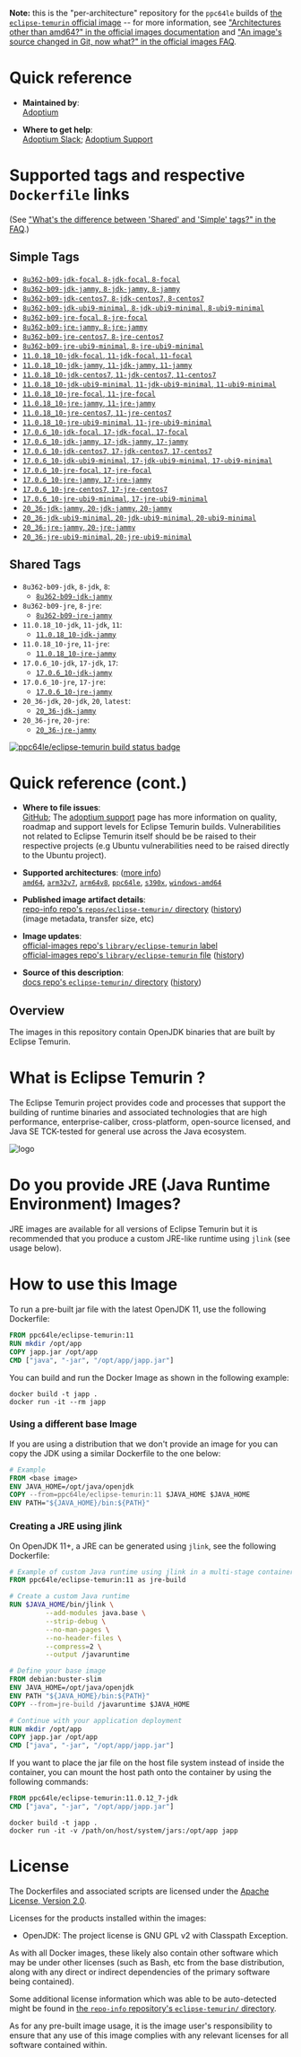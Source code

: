<!--

********************************************************************************

WARNING:

    DO NOT EDIT "eclipse-temurin/README.md"

    IT IS AUTO-GENERATED

    (from the other files in "eclipse-temurin/" combined with a set of templates)

********************************************************************************

-->

**Note:** this is the "per-architecture" repository for the `ppc64le` builds of [the `eclipse-temurin` official image](https://hub.docker.com/_/eclipse-temurin) -- for more information, see ["Architectures other than amd64?" in the official images documentation](https://github.com/docker-library/official-images#architectures-other-than-amd64) and ["An image's source changed in Git, now what?" in the official images FAQ](https://github.com/docker-library/faq#an-images-source-changed-in-git-now-what).

# Quick reference

-	**Maintained by**:  
	[Adoptium](https://github.com/adoptium/containers)

-	**Where to get help**:  
	[Adoptium Slack](https://adoptium.net/slack); [Adoptium Support](https://github.com/adoptium/adoptium-support/issues/new/choose)

# Supported tags and respective `Dockerfile` links

(See ["What's the difference between 'Shared' and 'Simple' tags?" in the FAQ](https://github.com/docker-library/faq#whats-the-difference-between-shared-and-simple-tags).)

## Simple Tags

-	[`8u362-b09-jdk-focal`, `8-jdk-focal`, `8-focal`](https://github.com/adoptium/containers/blob/faa5fb7621fd9b0672b83f398d3c6ee579534015/8/jdk/ubuntu/focal/Dockerfile.releases.full)
-	[`8u362-b09-jdk-jammy`, `8-jdk-jammy`, `8-jammy`](https://github.com/adoptium/containers/blob/faa5fb7621fd9b0672b83f398d3c6ee579534015/8/jdk/ubuntu/jammy/Dockerfile.releases.full)
-	[`8u362-b09-jdk-centos7`, `8-jdk-centos7`, `8-centos7`](https://github.com/adoptium/containers/blob/faa5fb7621fd9b0672b83f398d3c6ee579534015/8/jdk/centos/Dockerfile.releases.full)
-	[`8u362-b09-jdk-ubi9-minimal`, `8-jdk-ubi9-minimal`, `8-ubi9-minimal`](https://github.com/adoptium/containers/blob/faa5fb7621fd9b0672b83f398d3c6ee579534015/8/jdk/ubi/ubi9-minimal/Dockerfile.releases.full)
-	[`8u362-b09-jre-focal`, `8-jre-focal`](https://github.com/adoptium/containers/blob/faa5fb7621fd9b0672b83f398d3c6ee579534015/8/jre/ubuntu/focal/Dockerfile.releases.full)
-	[`8u362-b09-jre-jammy`, `8-jre-jammy`](https://github.com/adoptium/containers/blob/faa5fb7621fd9b0672b83f398d3c6ee579534015/8/jre/ubuntu/jammy/Dockerfile.releases.full)
-	[`8u362-b09-jre-centos7`, `8-jre-centos7`](https://github.com/adoptium/containers/blob/faa5fb7621fd9b0672b83f398d3c6ee579534015/8/jre/centos/Dockerfile.releases.full)
-	[`8u362-b09-jre-ubi9-minimal`, `8-jre-ubi9-minimal`](https://github.com/adoptium/containers/blob/faa5fb7621fd9b0672b83f398d3c6ee579534015/8/jre/ubi/ubi9-minimal/Dockerfile.releases.full)
-	[`11.0.18_10-jdk-focal`, `11-jdk-focal`, `11-focal`](https://github.com/adoptium/containers/blob/02264a4d3e57b92e02dc415fa4fc8aec7a4e3d62/11/jdk/ubuntu/focal/Dockerfile.releases.full)
-	[`11.0.18_10-jdk-jammy`, `11-jdk-jammy`, `11-jammy`](https://github.com/adoptium/containers/blob/02264a4d3e57b92e02dc415fa4fc8aec7a4e3d62/11/jdk/ubuntu/jammy/Dockerfile.releases.full)
-	[`11.0.18_10-jdk-centos7`, `11-jdk-centos7`, `11-centos7`](https://github.com/adoptium/containers/blob/02264a4d3e57b92e02dc415fa4fc8aec7a4e3d62/11/jdk/centos/Dockerfile.releases.full)
-	[`11.0.18_10-jdk-ubi9-minimal`, `11-jdk-ubi9-minimal`, `11-ubi9-minimal`](https://github.com/adoptium/containers/blob/02264a4d3e57b92e02dc415fa4fc8aec7a4e3d62/11/jdk/ubi/ubi9-minimal/Dockerfile.releases.full)
-	[`11.0.18_10-jre-focal`, `11-jre-focal`](https://github.com/adoptium/containers/blob/02264a4d3e57b92e02dc415fa4fc8aec7a4e3d62/11/jre/ubuntu/focal/Dockerfile.releases.full)
-	[`11.0.18_10-jre-jammy`, `11-jre-jammy`](https://github.com/adoptium/containers/blob/02264a4d3e57b92e02dc415fa4fc8aec7a4e3d62/11/jre/ubuntu/jammy/Dockerfile.releases.full)
-	[`11.0.18_10-jre-centos7`, `11-jre-centos7`](https://github.com/adoptium/containers/blob/02264a4d3e57b92e02dc415fa4fc8aec7a4e3d62/11/jre/centos/Dockerfile.releases.full)
-	[`11.0.18_10-jre-ubi9-minimal`, `11-jre-ubi9-minimal`](https://github.com/adoptium/containers/blob/02264a4d3e57b92e02dc415fa4fc8aec7a4e3d62/11/jre/ubi/ubi9-minimal/Dockerfile.releases.full)
-	[`17.0.6_10-jdk-focal`, `17-jdk-focal`, `17-focal`](https://github.com/adoptium/containers/blob/0a0eef5b0673a25403d4b0fe87e4f4e07a4297ab/17/jdk/ubuntu/focal/Dockerfile.releases.full)
-	[`17.0.6_10-jdk-jammy`, `17-jdk-jammy`, `17-jammy`](https://github.com/adoptium/containers/blob/0a0eef5b0673a25403d4b0fe87e4f4e07a4297ab/17/jdk/ubuntu/jammy/Dockerfile.releases.full)
-	[`17.0.6_10-jdk-centos7`, `17-jdk-centos7`, `17-centos7`](https://github.com/adoptium/containers/blob/0a0eef5b0673a25403d4b0fe87e4f4e07a4297ab/17/jdk/centos/Dockerfile.releases.full)
-	[`17.0.6_10-jdk-ubi9-minimal`, `17-jdk-ubi9-minimal`, `17-ubi9-minimal`](https://github.com/adoptium/containers/blob/0a0eef5b0673a25403d4b0fe87e4f4e07a4297ab/17/jdk/ubi/ubi9-minimal/Dockerfile.releases.full)
-	[`17.0.6_10-jre-focal`, `17-jre-focal`](https://github.com/adoptium/containers/blob/0a0eef5b0673a25403d4b0fe87e4f4e07a4297ab/17/jre/ubuntu/focal/Dockerfile.releases.full)
-	[`17.0.6_10-jre-jammy`, `17-jre-jammy`](https://github.com/adoptium/containers/blob/0a0eef5b0673a25403d4b0fe87e4f4e07a4297ab/17/jre/ubuntu/jammy/Dockerfile.releases.full)
-	[`17.0.6_10-jre-centos7`, `17-jre-centos7`](https://github.com/adoptium/containers/blob/0a0eef5b0673a25403d4b0fe87e4f4e07a4297ab/17/jre/centos/Dockerfile.releases.full)
-	[`17.0.6_10-jre-ubi9-minimal`, `17-jre-ubi9-minimal`](https://github.com/adoptium/containers/blob/0a0eef5b0673a25403d4b0fe87e4f4e07a4297ab/17/jre/ubi/ubi9-minimal/Dockerfile.releases.full)
-	[`20_36-jdk-jammy`, `20-jdk-jammy`, `20-jammy`](https://github.com/adoptium/containers/blob/8ea9a9bfe1c1cf1ddd791f5af9ceb123118bd5bc/20/jdk/ubuntu/jammy/Dockerfile.releases.full)
-	[`20_36-jdk-ubi9-minimal`, `20-jdk-ubi9-minimal`, `20-ubi9-minimal`](https://github.com/adoptium/containers/blob/8ea9a9bfe1c1cf1ddd791f5af9ceb123118bd5bc/20/jdk/ubi/ubi9-minimal/Dockerfile.releases.full)
-	[`20_36-jre-jammy`, `20-jre-jammy`](https://github.com/adoptium/containers/blob/8ea9a9bfe1c1cf1ddd791f5af9ceb123118bd5bc/20/jre/ubuntu/jammy/Dockerfile.releases.full)
-	[`20_36-jre-ubi9-minimal`, `20-jre-ubi9-minimal`](https://github.com/adoptium/containers/blob/8ea9a9bfe1c1cf1ddd791f5af9ceb123118bd5bc/20/jre/ubi/ubi9-minimal/Dockerfile.releases.full)

## Shared Tags

-	`8u362-b09-jdk`, `8-jdk`, `8`:
	-	[`8u362-b09-jdk-jammy`](https://github.com/adoptium/containers/blob/faa5fb7621fd9b0672b83f398d3c6ee579534015/8/jdk/ubuntu/jammy/Dockerfile.releases.full)
-	`8u362-b09-jre`, `8-jre`:
	-	[`8u362-b09-jre-jammy`](https://github.com/adoptium/containers/blob/faa5fb7621fd9b0672b83f398d3c6ee579534015/8/jre/ubuntu/jammy/Dockerfile.releases.full)
-	`11.0.18_10-jdk`, `11-jdk`, `11`:
	-	[`11.0.18_10-jdk-jammy`](https://github.com/adoptium/containers/blob/02264a4d3e57b92e02dc415fa4fc8aec7a4e3d62/11/jdk/ubuntu/jammy/Dockerfile.releases.full)
-	`11.0.18_10-jre`, `11-jre`:
	-	[`11.0.18_10-jre-jammy`](https://github.com/adoptium/containers/blob/02264a4d3e57b92e02dc415fa4fc8aec7a4e3d62/11/jre/ubuntu/jammy/Dockerfile.releases.full)
-	`17.0.6_10-jdk`, `17-jdk`, `17`:
	-	[`17.0.6_10-jdk-jammy`](https://github.com/adoptium/containers/blob/0a0eef5b0673a25403d4b0fe87e4f4e07a4297ab/17/jdk/ubuntu/jammy/Dockerfile.releases.full)
-	`17.0.6_10-jre`, `17-jre`:
	-	[`17.0.6_10-jre-jammy`](https://github.com/adoptium/containers/blob/0a0eef5b0673a25403d4b0fe87e4f4e07a4297ab/17/jre/ubuntu/jammy/Dockerfile.releases.full)
-	`20_36-jdk`, `20-jdk`, `20`, `latest`:
	-	[`20_36-jdk-jammy`](https://github.com/adoptium/containers/blob/8ea9a9bfe1c1cf1ddd791f5af9ceb123118bd5bc/20/jdk/ubuntu/jammy/Dockerfile.releases.full)
-	`20_36-jre`, `20-jre`:
	-	[`20_36-jre-jammy`](https://github.com/adoptium/containers/blob/8ea9a9bfe1c1cf1ddd791f5af9ceb123118bd5bc/20/jre/ubuntu/jammy/Dockerfile.releases.full)

[![ppc64le/eclipse-temurin build status badge](https://img.shields.io/jenkins/s/https/doi-janky.infosiftr.net/job/multiarch/job/ppc64le/job/eclipse-temurin.svg?label=ppc64le/eclipse-temurin%20%20build%20job)](https://doi-janky.infosiftr.net/job/multiarch/job/ppc64le/job/eclipse-temurin/)

# Quick reference (cont.)

-	**Where to file issues**:  
	[GitHub](https://github.com/adoptium/containers/issues); The [adoptium support](https://adoptium.net/support) page has more information on quality, roadmap and support levels for Eclipse Temurin builds. Vulnerabilities not related to Eclipse Temurin itself should be be raised to their respective projects (e.g Ubuntu vulnerabilities need to be raised directly to the Ubuntu project).

-	**Supported architectures**: ([more info](https://github.com/docker-library/official-images#architectures-other-than-amd64))  
	[`amd64`](https://hub.docker.com/r/amd64/eclipse-temurin/), [`arm32v7`](https://hub.docker.com/r/arm32v7/eclipse-temurin/), [`arm64v8`](https://hub.docker.com/r/arm64v8/eclipse-temurin/), [`ppc64le`](https://hub.docker.com/r/ppc64le/eclipse-temurin/), [`s390x`](https://hub.docker.com/r/s390x/eclipse-temurin/), [`windows-amd64`](https://hub.docker.com/r/winamd64/eclipse-temurin/)

-	**Published image artifact details**:  
	[repo-info repo's `repos/eclipse-temurin/` directory](https://github.com/docker-library/repo-info/blob/master/repos/eclipse-temurin) ([history](https://github.com/docker-library/repo-info/commits/master/repos/eclipse-temurin))  
	(image metadata, transfer size, etc)

-	**Image updates**:  
	[official-images repo's `library/eclipse-temurin` label](https://github.com/docker-library/official-images/issues?q=label%3Alibrary%2Feclipse-temurin)  
	[official-images repo's `library/eclipse-temurin` file](https://github.com/docker-library/official-images/blob/master/library/eclipse-temurin) ([history](https://github.com/docker-library/official-images/commits/master/library/eclipse-temurin))

-	**Source of this description**:  
	[docs repo's `eclipse-temurin/` directory](https://github.com/docker-library/docs/tree/master/eclipse-temurin) ([history](https://github.com/docker-library/docs/commits/master/eclipse-temurin))

## Overview

The images in this repository contain OpenJDK binaries that are built by Eclipse Temurin.

# What is Eclipse Temurin ?

The Eclipse Temurin project provides code and processes that support the building of runtime binaries and associated technologies that are high performance, enterprise-caliber, cross-platform, open-source licensed, and Java SE TCK-tested for general use across the Java ecosystem.

![logo](https://raw.githubusercontent.com/docker-library/docs/cb27e17c8b50fddc58f1933d266a1a7686fea8ed/eclipse-temurin/logo.png)

# Do you provide JRE (Java Runtime Environment) Images?

JRE images are available for all versions of Eclipse Temurin but it is recommended that you produce a custom JRE-like runtime using `jlink` (see usage below).

# How to use this Image

To run a pre-built jar file with the latest OpenJDK 11, use the following Dockerfile:

```dockerfile
FROM ppc64le/eclipse-temurin:11
RUN mkdir /opt/app
COPY japp.jar /opt/app
CMD ["java", "-jar", "/opt/app/japp.jar"]
```

You can build and run the Docker Image as shown in the following example:

```console
docker build -t japp .
docker run -it --rm japp
```

### Using a different base Image

If you are using a distribution that we don't provide an image for you can copy the JDK using a similar Dockerfile to the one below:

```dockerfile
# Example
FROM <base image>
ENV JAVA_HOME=/opt/java/openjdk
COPY --from=ppc64le/eclipse-temurin:11 $JAVA_HOME $JAVA_HOME
ENV PATH="${JAVA_HOME}/bin:${PATH}"
```

### Creating a JRE using jlink

On OpenJDK 11+, a JRE can be generated using `jlink`, see the following Dockerfile:

```dockerfile
# Example of custom Java runtime using jlink in a multi-stage container build
FROM ppc64le/eclipse-temurin:11 as jre-build

# Create a custom Java runtime
RUN $JAVA_HOME/bin/jlink \
         --add-modules java.base \
         --strip-debug \
         --no-man-pages \
         --no-header-files \
         --compress=2 \
         --output /javaruntime

# Define your base image
FROM debian:buster-slim
ENV JAVA_HOME=/opt/java/openjdk
ENV PATH "${JAVA_HOME}/bin:${PATH}"
COPY --from=jre-build /javaruntime $JAVA_HOME

# Continue with your application deployment
RUN mkdir /opt/app
COPY japp.jar /opt/app
CMD ["java", "-jar", "/opt/app/japp.jar"]
```

If you want to place the jar file on the host file system instead of inside the container, you can mount the host path onto the container by using the following commands:

```dockerfile
FROM ppc64le/eclipse-temurin:11.0.12_7-jdk
CMD ["java", "-jar", "/opt/app/japp.jar"]
```

```console
docker build -t japp .
docker run -it -v /path/on/host/system/jars:/opt/app japp
```

# License

The Dockerfiles and associated scripts are licensed under the [Apache License, Version 2.0](http://www.apache.org/licenses/LICENSE-2.0.html).

Licenses for the products installed within the images:

-	OpenJDK: The project license is GNU GPL v2 with Classpath Exception.

As with all Docker images, these likely also contain other software which may be under other licenses (such as Bash, etc from the base distribution, along with any direct or indirect dependencies of the primary software being contained).

Some additional license information which was able to be auto-detected might be found in [the `repo-info` repository's `eclipse-temurin/` directory](https://github.com/docker-library/repo-info/tree/master/repos/eclipse-temurin).

As for any pre-built image usage, it is the image user's responsibility to ensure that any use of this image complies with any relevant licenses for all software contained within.
